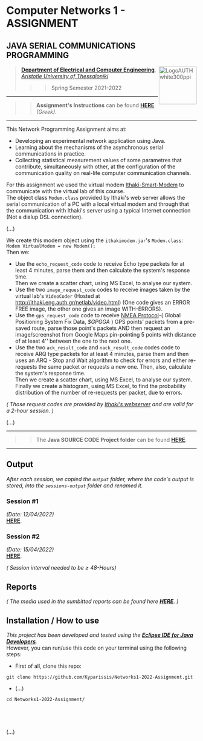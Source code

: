 # Computer Networks 1 - ASSIGNMENT

## JAVA SERIAL COMMUNICATIONS PROGRAMMING
   
> <img src="https://www.auth.gr/wp-content/uploads/LogoAUTHwhite300ppi.png" alt="LogoAUTHwhite300ppi" style="height:100px; width:100px;" align="right">  
> 
> [**Department of Electrical and Computer Engineering**](http://ee.auth.gr/),   
[*Aristotle University of Thessaloniki*](https://www.auth.gr/)   
>>>  Spring Semester 2021-2022  

---
>> **Assignment's Instructions** can be found [**HERE**](https://github.com/Kyparissis/Networks1-2022-Assignment/blob/main/Assignment-Instructions.pdf) *(Greek)*. 
---

This Network Programming Assignment aims at:
- Developing an experimental network application using Java.
- Learning about the mechanisms of the asynchronous serial communications in practice.
- Collecting statistical measurement values of some parametres that contribute, simultaneously with other, at the configuration of the communication quality on real-life computer communication channels.    


For this assignment we used the virtual modem [Ithaki-Smart-Modem](https://github.com/Kyparissis/Networks1-2022-Assignment/blob/main/lib/ithakimodem.jar) to communicate with the virtual lab of this course.    
The object class ```Modem.class```  provided by Ithaki's web server allows the serial communication of a PC with a local virtual modem and through that the communication with Ithaki's server using a typical Internet connection (Not a dialup DSL connection).   
 
(...)   
   
We create this modem object using the `ithakimodem.jar`'s `Modem.class`:   
```Modem VirtualModem = new Modem();```       
Then we:
- Use the ```echo_request_code``` code to receive Echo type packets for at least 4 minutes, parse them and then calculate the system's response time.   
Then we create a scatter chart, using MS Excel, to analyse our system.
- Use the two ```image_request_code``` codes to receive images taken by the virtual lab's `VideoCoder` (Hosted at http://ithaki.eng.auth.gr/netlab/video.html) (One code gives an ERROR FREE image, the other one gives an image WITH-ERRORS).
- Use the ```gps_request_code``` code to receive [NMEA Protocol](http://www.nmea.org/)-( Global Positioning System Fix Data, *$GPGGA* ) GPS points' packets from a pre-saved route, parse those point's packets AND then request an image/screenshot from Google Maps pin-pointing 5 points with distance of at least 4'' between the one to the next one.
- Use the two ```ack_result_code``` and ```nack_result_code``` codes code to receive ARQ type packets for at least 4 minutes, parse them and then uses an ARQ - Stop and Wait algorithm to check for errors and either re-requests the same packet or requests a new one. Then, also, calculate the system's response time.   
Then we create a scatter chart, using MS Excel, to analyse our system.   
Finally we create a histogram, using MS Excel, to find the probability distribution of the number of re-requests per packet, due to errors.   

*( Those request codes are provided by [Ithaki's webserver](http://ithaki.eng.auth.gr/netlab/index.html) and are valid for a 2-hour session. )*     
   
(...)   
   
---
>> The **Java SOURCE CODE Project folder** can be found [**HERE**](https://github.com/Kyparissis/Networks1-2022-Assignment/blob/main/Assignment-Instructions.pdf).

---
## Output
*After each session, we copied the `output` folder, where the code's output is stored, into the `sessions-output` folder and renamed it.*
### Session #1
*(Date: 12/04/2022)*   
[**HERE**](https://github.com/Kyparissis/Networks1-2022-Assignment/tree/main/sessions-output/session-1%4012-04-2022).
### Session #2
*(Date: 15/04/2022)*   
[**HERE**](https://github.com/Kyparissis/Networks1-2022-Assignment/tree/main/sessions-output/session-2%4015-04-2022).    

*( Session interval needed to be <body>&#8805;</body> 48-Hours)*     


## Reports
*( The media used in the sumbitted reports can be found here [**HERE**](https://github.com/Kyparissis/Networks1-2022-Assignment/tree/main/reports/media). )*


## Installation / How to use   
*This project has been developed and tested using the [**Eclipse IDE for Java Developers**](https://www.eclipse.org/downloads/packages/release/kepler/sr1/eclipse-ide-java-developers).*   
However, you can run/use this code on your terminal using the following steps:   
- First of all, clone this repo:
```shell
git clone https://github.com/Kyparissis/Networks1-2022-Assignment.git
```  
- (...)
```shell
cd Networks1-2022-Assignment/





```  
(...)
